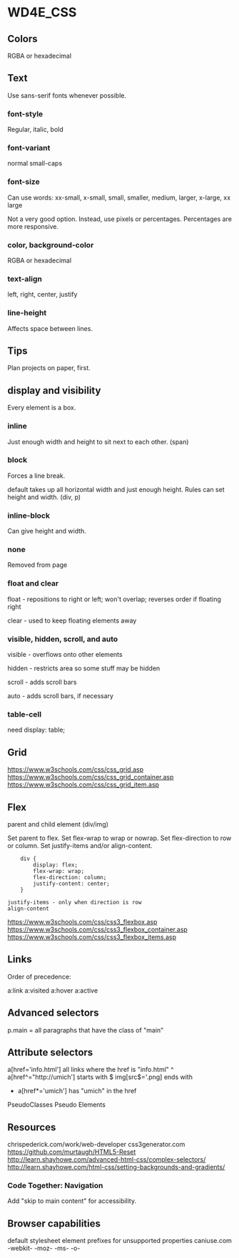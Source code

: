 # WD4E_CSS

## Colors

RGBA or hexadecimal

## Text

Use sans-serif fonts whenever possible.

### font-style

Regular, italic, bold

### font-variant

normal
small-caps

### font-size

Can use words:  xx-small, x-small, small, smaller, medium, larger, x-large, xx large

Not a very good option. Instead, use pixels or percentages. Percentages are more responsive.

### color, background-color

RGBA or hexadecimal

### text-align

left, right, center, justify

### line-height

Affects space between lines.

## Tips

Plan projects on paper, first.

## display and visibility

Every element is a box.

### inline

Just enough width and height to sit next to each other. (span)

### block

Forces a line break.

default takes up all horizontal width and just enough height. Rules can set height and width. (div, p)

### inline-block

Can give height and width.

### none

Removed from page

### float and clear

float - repositions to right or left; won't overlap; reverses order if floating right

clear - used to keep floating elements away

### visible, hidden, scroll, and auto

visible - overflows onto other elements

hidden - restricts area so some stuff may be hidden

scroll - adds scroll bars

auto - adds scroll bars, if necessary

### table-cell

need display: table;

## Grid

https://www.w3schools.com/css/css_grid.asp
https://www.w3schools.com/css/css_grid_container.asp
https://www.w3schools.com/css/css_grid_item.asp

## Flex

parent and child element (div/img)

Set parent to flex.
Set flex-wrap to wrap or nowrap.
Set flex-direction to row or column.
Set justify-items and/or align-content.

```
    div {
        display: flex;
        flex-wrap: wrap;
        flex-direction: column;
        justify-content: center;
    }
```

    justify-items - only when direction is row
    align-content

https://www.w3schools.com/css/css3_flexbox.asp
https://www.w3schools.com/css/css3_flexbox_container.asp
https://www.w3schools.com/css/css3_flexbox_items.asp

## Links

Order of precedence:

a:link
a:visited
a:hover
a:active

## Advanced selectors

p.main = all paragraphs that have the class of "main"

## Attribute selectors

a[href='info.html'] all links where the href is "info.html"
^ a[href^="http://umich'] starts with
$ img[src$='.png] ends with
* a[href*='umich'] has "umich" in the href


PseudoClasses
Pseudo Elements

## Resources

chrispederick.com/work/web-developer
css3generator.com
https://github.com/murtaugh/HTML5-Reset
http://learn.shayhowe.com/advanced-html-css/complex-selectors/
http://learn.shayhowe.com/html-css/setting-backgrounds-and-gradients/

### Code Together:  Navigation

Add "skip to main content" for accessibility.

## Browser capabilities

default stylesheet
element prefixes for unsupported properties
caniuse.com
-webkit-
-moz-
-ms-
-o-